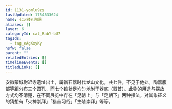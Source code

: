 ```yaml
---
id: 1131-yomlu9zs
lastUpdated: 1754633624
name: 七足镂孔陶器
aliases: []
layer: 6
categoryId: cat_8abY-bU7
tagIds:
  - tag_eAgXxyKy
nsfw: false
parent: ""
relatedEntries: []
timelineEvents: []
titledLinks: []
---
```


安徽蒙城尉迟寺遗址出土，属新石器时代龙山文化，共七件，不见于他处。陶器腹部等距分布三个圆孔，而七个锥状足均匀地附于器底（器首）。此物的用途与摆放方式均不清楚，在不同展览中存在「足朝上」与「足朝下」两种摆法。对其象征义的猜想有「火神崇拜」「猎首习俗」「生殖崇拜」等等。